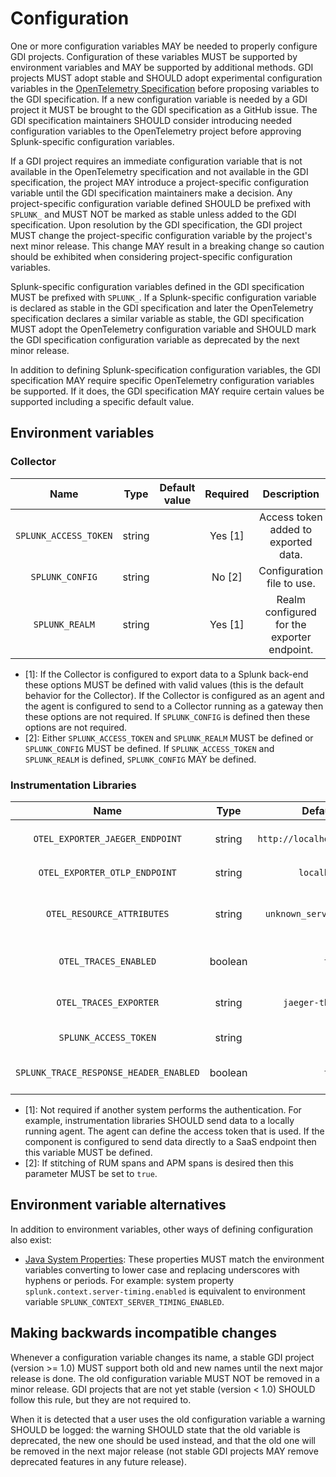 # Configuration

One or more configuration variables MAY be needed to properly configure GDI
projects. Configuration of these variables MUST be supported by environment
variables and MAY be supported by additional methods. GDI projects MUST adopt
stable and SHOULD adopt experimental configuration variables in the
[OpenTelemetry
Specification](https://github.com/open-telemetry/opentelemetry-specification)
before proposing variables to the GDI specification. If a new configuration
variable is needed by a GDI project it MUST be brought to the GDI specification
as a GitHub issue. The GDI specification maintainers SHOULD consider
introducing needed configuration variables to the OpenTelemetry project before
approving Splunk-specific configuration variables.

If a GDI project requires an immediate configuration variable that is not
available in the OpenTelemetry specification and not available in the GDI
specification, the project MAY introduce a project-specific configuration
variable until the GDI specification maintainers make a decision. Any
project-specific configuration variable defined SHOULD be prefixed with
`SPLUNK_` and MUST NOT be marked as stable unless added to the GDI
specification. Upon resolution by the GDI specification, the GDI project MUST
change the project-specific configuration variable by the project's next minor
release. This change MAY result in a breaking change so caution should be
exhibited when considering project-specific configuration variables.

Splunk-specific configuration variables defined in the GDI specification MUST
be prefixed with `SPLUNK_`. If a Splunk-specific configuration variable is
declared as stable in the GDI specification and later the OpenTelemetry
specification declares a similar variable as stable, the GDI specification
MUST adopt the OpenTelemetry configuration variable and SHOULD mark the GDI
specification configuration variable as deprecated by the next minor release.

In addition to defining Splunk-specification configuration variables, the GDI
specification MAY require specific OpenTelemetry configuration variables be
supported. If it does, the GDI specification MAY require certain values be
supported including a specific default value.

## Environment variables

### Collector

| Name                  | Type   | Default value | Required | Description                                 |
| :-------------------: | :----: | :-----------: | :------: | :-----------------------------------:       |
| `SPLUNK_ACCESS_TOKEN` | string |               | Yes [1]  | Access token added to exported data.        |
| `SPLUNK_CONFIG`       | string |               | No  [2]  | Configuration file to use.                  |
| `SPLUNK_REALM`        | string |               | Yes [1]  | Realm configured for the exporter endpoint. |

- [1]: If the Collector is configured to export data to a Splunk back-end these
  options MUST be defined with valid values (this is the default behavior for
  the Collector). If the Collector is configured as an agent and the agent is
  configured to send to a Collector running as a gateway then these options are
  not required. If `SPLUNK_CONFIG` is defined then these options are not
  required.
- [2]: Either `SPLUNK_ACCESS_TOKEN` and `SPLUNK_REALM` MUST be defined or
  `SPLUNK_CONFIG` MUST be defined. If `SPLUNK_ACCESS_TOKEN` and `SPLUNK_REALM`
  is defined, `SPLUNK_CONFIG` MAY be defined.

### Instrumentation Libraries

| Name                                   | Type    | Default value                    | Required | Description                                                                                         |
| :------------------------------------: | :----:  | :-----------:                    | :------: | :--------------------------------------------------------:                                          |
| `OTEL_EXPORTER_JAEGER_ENDPOINT`        | string  | `http://localhost:9080/v1/trace` | Yes      | Where to export data if `OTEL_TRACES_EXPORTER=jaeger-thrift-splunk`.                                |
| `OTEL_EXPORTER_OTLP_ENDPOINT`          | string  | `localhost:4317`                 | No       | Where to export data if `OTEL_TRACES_EXPORTER=otlp`.                                                |
| `OTEL_RESOURCE_ATTRIBUTES`             | string  | `unknown_service[:<process>]`    | Yes      | Key/Value resource information. MUST define `service.name`. SHOULD define `deployment.environment`. |
| `OTEL_TRACES_ENABLED`                  | boolean | `true`                           | No       | Whether instrumentation will create spans to participate in traces or not.                          |
| `OTEL_TRACES_EXPORTER`                 | string  | `jaeger-thrift-splunk`           | Yes      | Exported data format. MUST support `jaeger-thrift-splunk` and `otlp`.                               |
| `SPLUNK_ACCESS_TOKEN`                  | string  |                                  | No [1]   | Access token added to exported data.                                                                |
| `SPLUNK_TRACE_RESPONSE_HEADER_ENABLED` | boolean | `true`                           | No [2]   | Whether `Server-Timing` header is added to HTTP responses.                                          |

- [1]: Not required if another system performs the authentication. For example,
  instrumentation libraries SHOULD send data to a locally running agent. The
  agent can define the access token that is used. If the component is
  configured to send data directly to a SaaS endpoint then this variable MUST
  be defined.
- [2]: If stitching of RUM spans and APM spans is desired then this parameter
  MUST be set to `true`.

## Environment variable alternatives

In addition to environment variables, other ways of defining configuration also exist:

- [Java System
  Properties](https://docs.oracle.com/javase/tutorial/essential/environment/sysprop.html):
  These properties MUST match the environment variables converting to lower
  case and replacing underscores with hyphens or periods. For example:
  system property `splunk.context.server-timing.enabled` is equivalent to environment
  variable `SPLUNK_CONTEXT_SERVER_TIMING_ENABLED`.

## Making backwards incompatible changes

Whenever a configuration variable changes its name, a stable GDI project
(version >= 1.0) MUST support both old and new names until the next major release is done.
The old configuration variable MUST NOT be removed in a minor release.
GDI projects that are not yet stable (version < 1.0) SHOULD follow this rule,
but they are not required to.

When it is detected that a user uses the old configuration variable a warning
SHOULD be logged: the warning SHOULD state that the old variable is deprecated,
the new one should be used instead, and that the old one will be removed in the
next major release (not stable GDI projects MAY remove deprecated features in any
future release).
